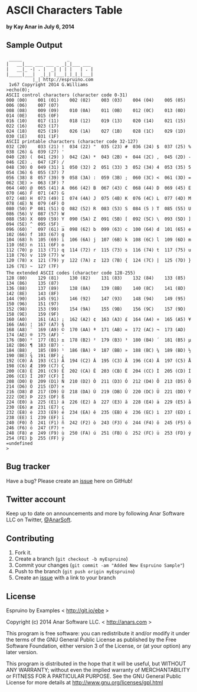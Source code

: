 # ASCII Characters Table

**by Kay Anar in July 6, 2014**

## Sample Output
````
 _____                 _
|   __|___ ___ ___ _ _|_|___ ___
|   __|_ -| . |  _| | | |   | . |
|_____|___|  _|_| |___|_|_|_|___|
          |_| http://espruino.com
 1v67 Copyright 2014 G.Williams
>echo(0);
ASCII control characters (character code 0-31)
000 (00)    001 (01)    002 (02)    003 (03)    004 (04)    005 (05)    006 (06)    007 (07)
008 (08)    009 (09)    010 (0A)    011 (0B)    012 (0C)    013 (0D)    014 (0E)    015 (0F)
016 (10)    017 (11)    018 (12)    019 (13)    020 (14)    021 (15)    022 (16)    023 (17)
024 (18)    025 (19)    026 (1A)    027 (1B)    028 (1C)    029 (1D)    030 (1E)    031 (1F)
ASCII printable characters (character code 32-127)
032 (20)    033 (21) !  034 (22) "  035 (23) #  036 (24) $  037 (25) %  038 (26) &  039 (27) '
040 (28) (  041 (29) )  042 (2A) *  043 (2B) +  044 (2C) ,  045 (2D) -  046 (2E) .  047 (2F) /
048 (30) 0  049 (31) 1  050 (32) 2  051 (33) 3  052 (34) 4  053 (35) 5  054 (36) 6  055 (37) 7
056 (38) 8  057 (39) 9  058 (3A) :  059 (3B) ;  060 (3C) <  061 (3D) =  062 (3E) >  063 (3F) ?
064 (40) @  065 (41) A  066 (42) B  067 (43) C  068 (44) D  069 (45) E  070 (46) F  071 (47) G
072 (48) H  073 (49) I  074 (4A) J  075 (4B) K  076 (4C) L  077 (4D) M  078 (4E) N  079 (4F) O
080 (50) P  081 (51) Q  082 (52) R  083 (53) S  084 (5 ) T  085 (55) U  086 (56) V  087 (57) W
088 (58) X  089 (59) Y  090 (5A) Z  091 (5B) [  092 (5C) \  093 (5D) ]  094 (5E) ^  095 (5F) _
096 (60) `  097 (61) a  098 (62) b  099 (63) c  100 (64) d  101 (65) e  102 (66) f  103 (67) g
104 (68) h  105 (69) i  106 (6A) j  107 (6B) k  108 (6C) l  109 (6D) m  110 (6E) n  111 (6F) o
112 (70) p  113 (71) q  114 (72) r  115 (73) s  116 (74) t  117 (75) u  118 (76) v  119 (77) w
120 (78) x  121 (79) y  122 (7A) z  123 (7B) {  124 (7C) |  125 (7D) }  126 (7E) ~  127 (7F) 
The extended ASCII codes (character code 128-255)
128 (80)    129 (81)    130 (82)    131 (83)    132 (84)    133 (85)    134 (86)    135 (87)
136 (88)    137 (89)    138 (8A)    139 (8B)    140 (8C)    141 (8D)    142 (8E)    143 (8F)
144 (90)    145 (91)    146 (92)    147 (93)    148 (94)    149 (95)    150 (96)    151 (97)
152 (98)    153 (99)    154 (9A)    155 (9B)    156 (9C)    157 (9D)    158 (9E)    159 (9F)
160 (A0)    161 (A1) ¡  162 (A2) ¢  163 (A3) £  164 (A4) ¤  165 (A5) ¥  166 (A6) ¦  167 (A7) §
168 (A8) ¨  169 (A9) ©  170 (AA) ª  171 (AB) «  172 (AC) ¬  173 (AD)    174 (AE) ®  175 (AF) ¯
176 (B0) °  177 (B1) ±  178 (B2) ²  179 (B3) ³  180 (B4) ´  181 (B5) µ  182 (B6) ¶  183 (B7) ·
184 (B8) ¸  185 (B9) ¹  186 (BA) º  187 (BB) »  188 (BC) ¼  189 (BD) ½  190 (BE) ¾  191 (BF) ¿
192 (C0) À  193 (C1) Á  194 (C2) Â  195 (C3) Ã  196 (C4) Ä  197 (C5) Å  198 (C6) Æ  199 (C7) Ç
200 (C8) È  201 (C9) É  202 (CA) Ê  203 (CB) Ë  204 (CC) Ì  205 (CD) Í  206 (CE) Î  207 (CF) Ï
208 (D0) Ð  209 (D1) Ñ  210 (D2) Ò  211 (D3) Ó  212 (D4) Ô  213 (D5) Õ  214 (D6) Ö  215 (D7) ×
216 (D8) Ø  217 (D9) Ù  218 (DA) Ú  219 (DB) Û  220 (DC) Ü  221 (DD) Ý  222 (DE) Þ  223 (DF) ß
224 (E0) à  225 (E1) á  226 (E2) â  227 (E3) ã  228 (E4) ä  229 (E5) å  230 (E6) æ  231 (E7) ç
232 (E8) è  233 (E9) é  234 (EA) ê  235 (EB) ë  236 (EC) ì  237 (ED) í  238 (EE) î  239 (EF) ï
240 (F0) ð  241 (F1) ñ  242 (F2) ò  243 (F3) ó  244 (F4) ô  245 (F5) õ  246 (F6) ö  247 (F7) ÷
248 (F8) ø  249 (F9) ù  250 (FA) ú  251 (FB) û  252 (FC) ü  253 (FD) ý  254 (FE) þ  255 (FF) ÿ
=undefined
> 
````


## Bug tracker

Have a bug? Please create an [issue](https://github.com/anars/Espruino/issues) here on GitHub!

## Twitter account

Keep up to date on announcements and more by following Anar Software LLC on Twitter, [@AnarSoft](http://twitter.com/AnarSoft).

## Contributing

1. Fork it.
2. Create a branch (`git checkout -b myEspruino`)
3. Commit your changes (`git commit -am "Added New Espruino Sample"`)
4. Push to the branch (`git push origin myEspruino`)
5. Create an [issue](https://github.com/anars/Espruino/issues) with a link to your branch

## License

Espruino by Examples < http://git.io/ebe >

Copyright (c) 2014 Anar Software LLC. < http://anars.com >

This program is free software: you can redistribute it and/or modify it under the terms of the GNU General Public License as published by the Free Software Foundation, either version 3 of the License, or (at your option) any later version.

This program is distributed in the hope that it will be useful, but WITHOUT ANY WARRANTY; without even the implied warranty of MERCHANTABILITY or FITNESS FOR A PARTICULAR PURPOSE. See the GNU General Public License for more details at http://www.gnu.org/licenses/gpl.html


